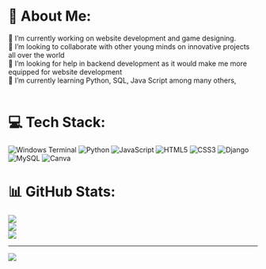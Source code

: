 # 💫 About Me:
🔭 I’m currently working on website development and game designing.<br>👯 I’m looking to collaborate with other young minds on innovative projects all over the world<br>🤝 I’m looking for help in backend development as it would make me more equipped for website development<br>🌱 I’m currently learning Python, SQL, Java Script among many others,<br><br>


# 💻 Tech Stack:
![Windows Terminal](https://img.shields.io/badge/Windows%20Terminal-%234D4D4D.svg?style=for-the-badge&logo=windows-terminal&logoColor=white) ![Python](https://img.shields.io/badge/python-3670A0?style=for-the-badge&logo=python&logoColor=ffdd54) ![JavaScript](https://img.shields.io/badge/javascript-%23323330.svg?style=for-the-badge&logo=javascript&logoColor=%23F7DF1E) ![HTML5](https://img.shields.io/badge/html5-%23E34F26.svg?style=for-the-badge&logo=html5&logoColor=white) ![CSS3](https://img.shields.io/badge/css3-%231572B6.svg?style=for-the-badge&logo=css3&logoColor=white) ![Django](https://img.shields.io/badge/django-%23092E20.svg?style=for-the-badge&logo=django&logoColor=white) ![MySQL](https://img.shields.io/badge/mysql-4479A1.svg?style=for-the-badge&logo=mysql&logoColor=white) ![Canva](https://img.shields.io/badge/Canva-%2300C4CC.svg?style=for-the-badge&logo=Canva&logoColor=white)
# 📊 GitHub Stats:
![](https://github-readme-stats.vercel.app/api?username=emmanuel23-st&theme=dark&hide_border=false&include_all_commits=false&count_private=false)<br/>
![](https://github-readme-streak-stats.herokuapp.com/?user=emmanuel23-st&theme=dark&hide_border=false)<br/>
![](https://github-readme-stats.vercel.app/api/top-langs/?username=emmanuel23-st&theme=dark&hide_border=false&include_all_commits=false&count_private=false&layout=compact)

---
[![](https://visitcount.itsvg.in/api?id=emmanuel23-st&icon=0&color=0)](https://visitcount.itsvg.in)

<!-- Proudly created with GPRM ( https://gprm.itsvg.in ) -->
